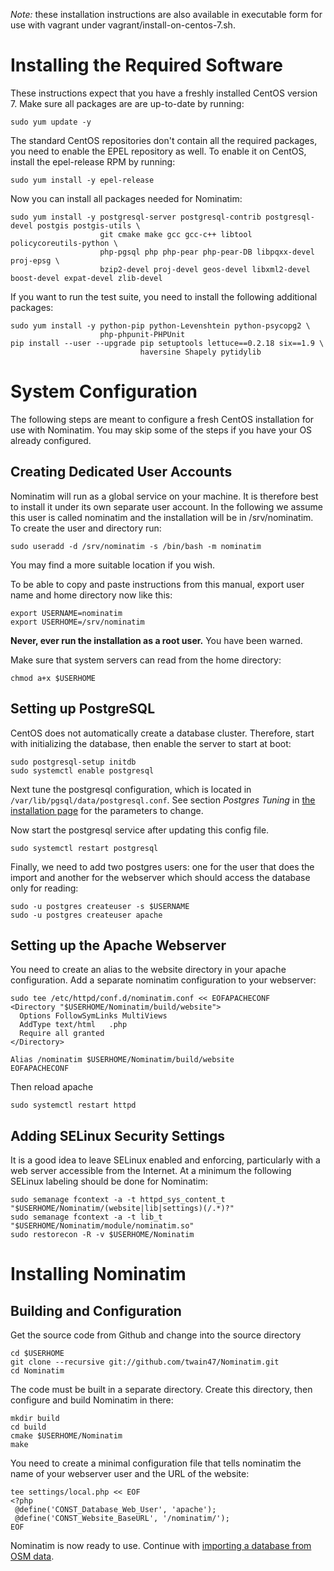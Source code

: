 
*Note:* these installation instructions are also available in executable
        form for use with vagrant under vagrant/install-on-centos-7.sh.

Installing the Required Software
================================

These instructions expect that you have a freshly installed CentOS version 7.
Make sure all packages are are up-to-date by running:

    sudo yum update -y

The standard CentOS repositories don't contain all the required packages,
you need to enable the EPEL repository as well. To enable it on CentOS,
install the epel-release RPM by running:

    sudo yum install -y epel-release

Now you can install all packages needed for Nominatim:

    sudo yum install -y postgresql-server postgresql-contrib postgresql-devel postgis postgis-utils \
                        git cmake make gcc gcc-c++ libtool policycoreutils-python \
                        php-pgsql php php-pear php-pear-DB libpqxx-devel proj-epsg \
                        bzip2-devel proj-devel geos-devel libxml2-devel boost-devel expat-devel zlib-devel

If you want to run the test suite, you need to install the following
additional packages:

    sudo yum install -y python-pip python-Levenshtein python-psycopg2 \
                        php-phpunit-PHPUnit
    pip install --user --upgrade pip setuptools lettuce==0.2.18 six==1.9 \
                                 haversine Shapely pytidylib


System Configuration
====================

The following steps are meant to configure a fresh CentOS installation
for use with Nominatim. You may skip some of the steps if you have your
OS already configured.

Creating Dedicated User Accounts
--------------------------------

Nominatim will run as a global service on your machine. It is therefore
best to install it under its own separate user account. In the following
we assume this user is called nominatim and the installation will be in
/srv/nominatim. To create the user and directory run:

    sudo useradd -d /srv/nominatim -s /bin/bash -m nominatim

You may find a more suitable location if you wish.

To be able to copy and paste instructions from this manual, export
user name and home directory now like this:

    export USERNAME=nominatim
    export USERHOME=/srv/nominatim

**Never, ever run the installation as a root user.** You have been warned.

Make sure that system servers can read from the home directory:

    chmod a+x $USERHOME

Setting up PostgreSQL
---------------------

CentOS does not automatically create a database cluster. Therefore, start
with initializing the database, then enable the server to start at boot:

    sudo postgresql-setup initdb
    sudo systemctl enable postgresql


Next tune the postgresql configuration, which is located in 
`/var/lib/pgsql/data/postgresql.conf`. See section *Postgres Tuning* in
[the installation page](Installation.md) for the parameters to change.

Now start the postgresql service after updating this config file.

    sudo systemctl restart postgresql


Finally, we need to add two postgres users: one for the user that does
the import and another for the webserver which should access the database
only for reading:


    sudo -u postgres createuser -s $USERNAME
    sudo -u postgres createuser apache


Setting up the Apache Webserver
-------------------------------

You need to create an alias to the website directory in your apache
configuration. Add a separate nominatim configuration to your webserver:

```
sudo tee /etc/httpd/conf.d/nominatim.conf << EOFAPACHECONF
<Directory "$USERHOME/Nominatim/build/website">
  Options FollowSymLinks MultiViews
  AddType text/html   .php
  Require all granted
</Directory>

Alias /nominatim $USERHOME/Nominatim/build/website
EOFAPACHECONF
```




Then reload apache


    sudo systemctl restart httpd


Adding SELinux Security Settings
--------------------------------

It is a good idea to leave SELinux enabled and enforcing, particularly
with a web server accessible from the Internet. At a minimum the
following SELinux labeling should be done for Nominatim:

    sudo semanage fcontext -a -t httpd_sys_content_t "$USERHOME/Nominatim/(website|lib|settings)(/.*)?"
    sudo semanage fcontext -a -t lib_t "$USERHOME/Nominatim/module/nominatim.so"
    sudo restorecon -R -v $USERHOME/Nominatim


Installing Nominatim
====================

Building and Configuration
--------------------------

Get the source code from Github and change into the source directory



    cd $USERHOME
    git clone --recursive git://github.com/twain47/Nominatim.git
    cd Nominatim





The code must be built in a separate directory. Create this directory,
then configure and build Nominatim in there:

    mkdir build
    cd build
    cmake $USERHOME/Nominatim
    make

You need to create a minimal configuration file that tells nominatim
the name of your webserver user and the URL of the website:

```
tee settings/local.php << EOF
<?php
 @define('CONST_Database_Web_User', 'apache');
 @define('CONST_Website_BaseURL', '/nominatim/');
EOF
```


Nominatim is now ready to use. Continue with
[importing a database from OSM data](Import_and_update.md).

